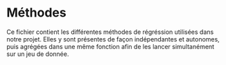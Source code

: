 # Méthodes 

Ce fichier contient les différentes méthodes de régréssion utilisées dans notre projet. Elles y sont présentes de façon indépendantes et autonomes, puis agrégées dans une même fonction afin de les lancer simultanément sur un jeu de donnée. 